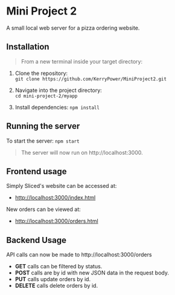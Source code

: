 # Mini Project 2

A small local web server for a pizza ordering website. 

## Installation 

>From a new terminal inside your target directory:

1. Clone the repository:  
```git clone https://github.com/KerryPower/MiniProject2.git```

2. Navigate into the project directory:     
```cd mini-project-2/myapp```

3. Install dependencies:
```npm install```
    

## Running the server

To start the server:
```npm start```
            
>The server will now run on http://localhost:3000.

## Frontend usage 

Simply Sliced's website can be accessed at:
- [http://localhost:3000/index.html](http://localhost:3000/index.html)

New orders can be viewed at: 
- [http://localhost:3000/orders.html](http://localhost:3000/orders.html)

## Backend Usage

API calls can now be made to http://localhost:3000/orders

- **GET** calls can be filtered by status.  
- **POST** calls are by id with new JSON data in the request body.   
- **PUT** calls update orders by id.  
- **DELETE** calls delete orders by id.
